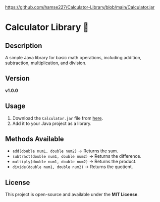 https://github.com/hamse227/Calculator-Library/blob/main/Calculator.jar
# Calculator Library 🧮

## Description
A simple Java library for basic math operations, including addition, subtraction, multiplication, and division.

## Version
**v1.0.0**

## Usage
1. Download the `Calculator.jar` file from [here](https://github.com/hamse227/Calculator-Library/blob/main/Calculator.jar).
2. Add it to your Java project as a library.

## Methods Available
- `add(double num1, double num2)` → Returns the sum.
- `subtract(double num1, double num2)` → Returns the difference.
- `multiply(double num1, double num2)` → Returns the product.
- `divide(double num1, double num2)` → Returns the quotient.

## License
This project is open-source and available under the **MIT License**.
